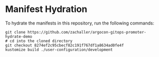 # Manifest Hydration

To hydrate the manifests in this repository, run the following commands:

```shell
git clone https://github.com/zachaller/argocon-gitops-promoter-hydrate-demo
# cd into the cloned directory
git checkout 8274ef2c95cbecf82c191f767df1a8634ad0fe4f
kustomize build ./user-configuration/development
```
